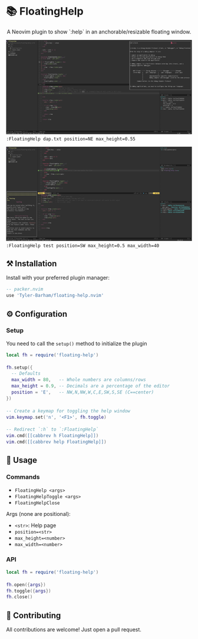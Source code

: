# 📚 FloatingHelp

<p align="center">A Neovim plugin to show `:help` in an anchorable/resizable floating window.</p>

![FloatingHelp Screenshot](./media/floating-help-active.png)
`:FloatingHelp dap.txt position=NE max_height=0.55`

![FloatingHelp Screenshot](./media/floating-help-inactive.png)
`:FloatingHelp test position=SW max_height=0.5 max_width=40`

## ⚒️ Installation

Install with your preferred plugin manager:

```lua
-- packer.nvim
use 'Tyler-Barham/floating-help.nvim'
```

## ⚙️ Configuration

### Setup

You need to call the `setup()` method to initialize the plugin

```lua
local fh = require('floating-help')

fh.setup({
  -- Defaults
  max_width = 80,   -- Whole numbers are columns/rows
  max_height = 0.9, -- Decimals are a percentage of the editor
  position = 'E',   -- NW,N,NW,W,C,E,SW,S,SE (C==center)
})

-- Create a keymap for toggling the help window
vim.keymap.set('n', '<F1>', fh.toggle)

-- Redirect `:h` to `:FloatingHelp`
vim.cmd([[cabbrev h FloatingHelp]])
vim.cmd([[cabbrev help FloatingHelp]])
```

## 🚀 Usage

### Commands

- `FloatingHelp <args>`
- `FloatingHelpToggle <args>`
- `FloatingHelpClose`

Args (none are positional):

- `<str>`: Help page
- `position=<str>`
- `max_height=<number>`
- `max_width=<number>`

### API

```lua
local fh = require('floating-help')

fh.open({args})
fh.toggle({args})
fh.close()
```

## 🤝 Contributing

All contributions are welcome! Just open a pull request.
